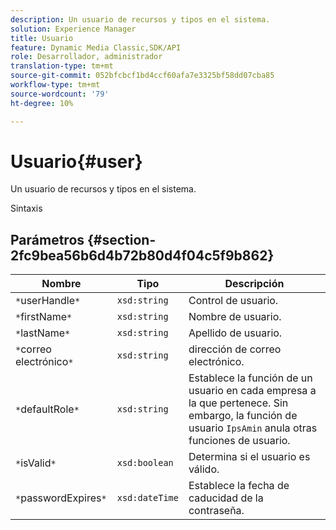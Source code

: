 ```yaml
---
description: Un usuario de recursos y tipos en el sistema.
solution: Experience Manager
title: Usuario
feature: Dynamic Media Classic,SDK/API
role: Desarrollador, administrador
translation-type: tm+mt
source-git-commit: 052bfcbcf1bd4ccf60afa7e3325bf58dd07cba85
workflow-type: tm+mt
source-wordcount: '79'
ht-degree: 10%

---
```



# Usuario{#user}

Un usuario de recursos y tipos en el sistema.

Sintaxis

## Parámetros {#section-2fc9bea56b6d4b72b80d4f04c5f9b862}

| Nombre | Tipo | Descripción |
|---|---|---|
| `*`userHandle`*` | `xsd:string` | Control de usuario. |
| `*`firstName`*` | `xsd:string` | Nombre de usuario. |
| `*`lastName`*` | `xsd:string` | Apellido de usuario. |
| `*`correo electrónico`*` | `xsd:string` | dirección de correo electrónico. |
| `*`defaultRole`*` | `xsd:string` | Establece la función de un usuario en cada empresa a la que pertenece. Sin embargo, la función de usuario `IpsAmin` anula otras funciones de usuario. |
| `*`isValid`*` | `xsd:boolean` | Determina si el usuario es válido. |
| `*`passwordExpires`*` | `xsd:dateTime` | Establece la fecha de caducidad de la contraseña. |

